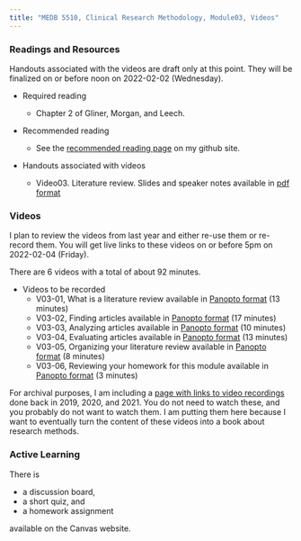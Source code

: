 ```yaml
---
title: "MEDB 5510, Clinical Research Methodology, Module03, Videos"
---
```


### Readings and Resources

Handouts associated with the videos are draft only at this point. They will be finalized on or before noon on 2022-02-02 (Wednesday).

+ Required reading
  + Chapter 2 of Gliner, Morgan, and Leech.

+ Recommended reading
  + See the [recommended reading page][git2] on my github site.

+ Handouts associated with videos
  + Video03. Literature review. Slides and speaker notes available in [pdf format][git1]

### Videos

I plan to review the videos from last year and either re-use them or re-record them. You will get live links to these videos on or before 5pm on 2022-02-04 (Friday).

There are 6 videos with a total of about 92 minutes.

+ Videos to be recorded
  + V03-01, What is a literature review available in [Panopto format][v0301] (13 minutes)
  + V03-02, Finding articles available in [Panopto format][v0302] (17 minutes)
  + V03-03, Analyzing articles available in [Panopto format][v0303] (10 minutes)
  + V03-04, Evaluating articles available in [Panopto format][v0304] (13 minutes)
  + V03-05, Organizing your literature review available in [Panopto format][v0305] (8 minutes)
  + V03-06, Reviewing your homework for this module available in [Panopto format][v0306] (3 minutes)

For archival purposes, I am including a [page with links to video recordings][git0] done back in 2019, 2020, and 2021. You do not need to watch these, and you probably do not want to watch them. I am putting them here because I want to eventually turn the content of these videos into a book about research methods.

### Active Learning

There is

+ a discussion board,
+ a short quiz, and
+ a homework assignment

available on the Canvas website.

[git0]: https://github.com/pmean/classes/blob/master/clinical-research-methodology/modules/5510-99-videos.md
[git1]: https://github.com/pmean/classes/blob/master/clinical-research-methodology/results/video04-slides-and-speaker-notes.pdf
[git2]: https://github.com/pmean/classes/blob/master/clinical-research-methodology/modules/5510-99-readings.md

[v0301]: https://umsystem.hosted.panopto.com/Panopto/Pages/Viewer.aspx?id=00640706-92dd-4796-87a4-ae320130f3fa
[v0302]: https://umsystem.hosted.panopto.com/Panopto/Pages/Viewer.aspx?id=12ab72ab-9459-4a98-b45c-ae320134b83f
[v0303]: https://umsystem.hosted.panopto.com/Panopto/Pages/Viewer.aspx?id=4ccf5d1e-50ff-4e5a-b578-ae320139bdf7
[v0304]: https://umsystem.hosted.panopto.com/Panopto/Pages/Viewer.aspx?id=4cb43695-b0f1-4546-8c28-ae32013cbbcf
[v0305]: https://umsystem.hosted.panopto.com/Panopto/Pages/Viewer.aspx?id=c329f1f6-80f9-4c1d-9337-ae320140e5b5
[v0306]: https://umsystem.hosted.panopto.com/Panopto/Pages/Viewer.aspx?id=85dd2be6-a389-4791-9d9d-ae320143fc23
